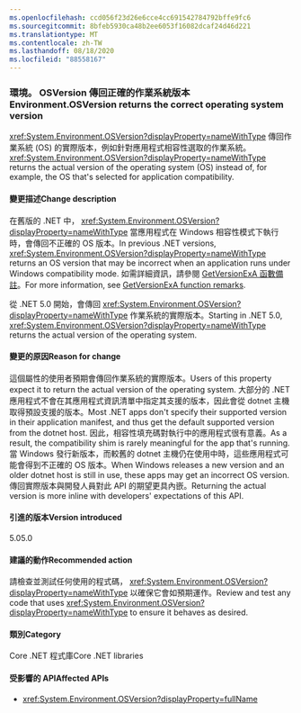 ```yaml
---
ms.openlocfilehash: ccd056f23d26e6cce4cc691542784792bffe9fc6
ms.sourcegitcommit: 8bfeb5930ca48b2ee6053f16082dcaf24d46d221
ms.translationtype: MT
ms.contentlocale: zh-TW
ms.lasthandoff: 08/18/2020
ms.locfileid: "88558167"
---
```

### <a name="environmentosversion-returns-the-correct-operating-system-version"></a><span data-ttu-id="71857-101">環境。 OSVersion 傳回正確的作業系統版本</span><span class="sxs-lookup"><span data-stu-id="71857-101">Environment.OSVersion returns the correct operating system version</span></span>

<span data-ttu-id="71857-102"><xref:System.Environment.OSVersion?displayProperty=nameWithType> 傳回作業系統 (OS) 的實際版本，例如針對應用程式相容性選取的作業系統。</span><span class="sxs-lookup"><span data-stu-id="71857-102"><xref:System.Environment.OSVersion?displayProperty=nameWithType> returns the actual version of the operating system (OS) instead of, for example, the OS that's selected for application compatibility.</span></span>

#### <a name="change-description"></a><span data-ttu-id="71857-103">變更描述</span><span class="sxs-lookup"><span data-stu-id="71857-103">Change description</span></span>

<span data-ttu-id="71857-104">在舊版的 .NET 中， <xref:System.Environment.OSVersion?displayProperty=nameWithType> 當應用程式在 Windows 相容性模式下執行時，會傳回不正確的 OS 版本。</span><span class="sxs-lookup"><span data-stu-id="71857-104">In previous .NET versions, <xref:System.Environment.OSVersion?displayProperty=nameWithType> returns an OS version that may be incorrect when an application runs under Windows compatibility mode.</span></span> <span data-ttu-id="71857-105">如需詳細資訊，請參閱 [GetVersionExA 函數備註](/windows/win32/api/sysinfoapi/nf-sysinfoapi-getversionexa#remarks)。</span><span class="sxs-lookup"><span data-stu-id="71857-105">For more information, see [GetVersionExA function remarks](/windows/win32/api/sysinfoapi/nf-sysinfoapi-getversionexa#remarks).</span></span>

<span data-ttu-id="71857-106">從 .NET 5.0 開始，會傳回 <xref:System.Environment.OSVersion?displayProperty=nameWithType> 作業系統的實際版本。</span><span class="sxs-lookup"><span data-stu-id="71857-106">Starting in .NET 5.0, <xref:System.Environment.OSVersion?displayProperty=nameWithType> returns the actual version of the operating system.</span></span>

#### <a name="reason-for-change"></a><span data-ttu-id="71857-107">變更的原因</span><span class="sxs-lookup"><span data-stu-id="71857-107">Reason for change</span></span>

<span data-ttu-id="71857-108">這個屬性的使用者預期會傳回作業系統的實際版本。</span><span class="sxs-lookup"><span data-stu-id="71857-108">Users of this property expect it to return the actual version of the operating system.</span></span> <span data-ttu-id="71857-109">大部分的 .NET 應用程式不會在其應用程式資訊清單中指定其支援的版本，因此會從 dotnet 主機取得預設支援的版本。</span><span class="sxs-lookup"><span data-stu-id="71857-109">Most .NET apps don't specify their supported version in their application manifest, and thus get the default supported version from the dotnet host.</span></span> <span data-ttu-id="71857-110">因此，相容性填充碼對執行中的應用程式很有意義。</span><span class="sxs-lookup"><span data-stu-id="71857-110">As a result, the compatibility shim is rarely meaningful for the app that's running.</span></span> <span data-ttu-id="71857-111">當 Windows 發行新版本，而較舊的 dotnet 主機仍在使用中時，這些應用程式可能會得到不正確的 OS 版本。</span><span class="sxs-lookup"><span data-stu-id="71857-111">When Windows releases a new version and an older dotnet host is still in use, these apps may get an incorrect OS version.</span></span> <span data-ttu-id="71857-112">傳回實際版本與開發人員對此 API 的期望更具內嵌。</span><span class="sxs-lookup"><span data-stu-id="71857-112">Returning the actual version is more inline with developers' expectations of this API.</span></span>

#### <a name="version-introduced"></a><span data-ttu-id="71857-113">引進的版本</span><span class="sxs-lookup"><span data-stu-id="71857-113">Version introduced</span></span>

<span data-ttu-id="71857-114">5.0</span><span class="sxs-lookup"><span data-stu-id="71857-114">5.0</span></span>

#### <a name="recommended-action"></a><span data-ttu-id="71857-115">建議的動作</span><span class="sxs-lookup"><span data-stu-id="71857-115">Recommended action</span></span>

<span data-ttu-id="71857-116">請檢查並測試任何使用的程式碼， <xref:System.Environment.OSVersion?displayProperty=nameWithType> 以確保它會如預期運作。</span><span class="sxs-lookup"><span data-stu-id="71857-116">Review and test any code that uses <xref:System.Environment.OSVersion?displayProperty=nameWithType> to ensure it behaves as desired.</span></span>

#### <a name="category"></a><span data-ttu-id="71857-117">類別</span><span class="sxs-lookup"><span data-stu-id="71857-117">Category</span></span>

<span data-ttu-id="71857-118">Core .NET 程式庫</span><span class="sxs-lookup"><span data-stu-id="71857-118">Core .NET libraries</span></span>

#### <a name="affected-apis"></a><span data-ttu-id="71857-119">受影響的 API</span><span class="sxs-lookup"><span data-stu-id="71857-119">Affected APIs</span></span>

- <xref:System.Environment.OSVersion?displayProperty=fullName>

<!--

#### Affected APIs

- `P:System.Environment.OSVersion`

-->

